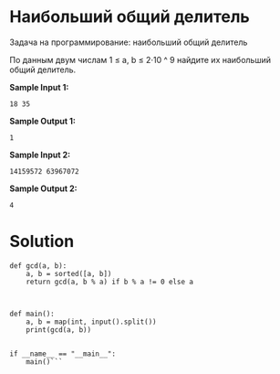 # Наибольший общий делитель

Задача на программирование: наибольший общий делитель


По данным двум числам 1 ≤ a, b ≤ 2⋅10 ^ 9 найдите их наибольший общий делитель.

**Sample Input 1:**
```
18 35
```
**Sample Output 1:**
```
1
```
**Sample Input 2:**
```
14159572 63967072
```
**Sample Output 2:**
```
4
```
# Solution
```
def gcd(a, b):
    a, b = sorted([a, b])
    return gcd(a, b % a) if b % a != 0 else a



def main():
    a, b = map(int, input().split())
    print(gcd(a, b))


if __name__ == "__main__":
    main()```